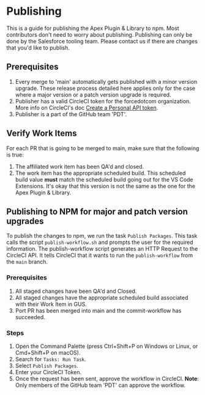 # Publishing

This is a guide for publishing the Apex Plugin & Library to npm. Most contributors don't need to worry about publishing. Publishing can only be done by the Salesforce tooling team. Please contact us if there are changes that you'd like to publish.

## Prerequisites

1. Every merge to 'main' automatically gets published with a minor version upgrade. These release process detailed here applies only for the case where a major version or a patch version upgrade is required.
1. Publisher has a valid CircleCI token for the forcedotcom organization. More info on CircleCI's doc [Create a Personal API token](https://circleci.com/docs/2.0/managing-api-tokens/#creating-a-personal-api-token).
1. Publisher is a part of the GitHub team 'PDT'.

## Verify Work Items

For each PR that is going to be merged to main, make sure that the following is true:

1. The affiliated work item has been QA'd and closed.
2. The work item has the appropriate scheduled build. This scheduled build value <b>must</b> match the scheduled build going out for the VS Code Extensions. It's okay that this version is not the same as the one for the Apex Plugin & Library.

## Publishing to NPM for major and patch version upgrades

To publish the changes to npm, we run the task `Publish Packages`. This task calls the script `publish-workflow.sh` and prompts the user for the required information. The publish-workflow script generates an HTTP Request to the CircleCI API. It tells CircleCI that it wants to run the `publish-workflow` from the `main` branch.

### Prerequisites

1. All staged changes have been QA'd and Closed.
1. All staged changes have the appropriate scheduled build associated with their Work Item in GUS.
1. Port PR has been merged into main and the commit-workflow has succeeded.

### Steps

1. Open the Command Palette (press Ctrl+Shift+P on Windows or Linux, or Cmd+Shift+P on macOS).
1. Search for `Tasks: Run Task`.
1. Select `Publish Packages`.
1. Enter your CircleCI Token.
1. Once the request has been sent, approve the workflow in CircleCI. <b>Note</b>: Only members of the GitHub team 'PDT' can approve the workflow.